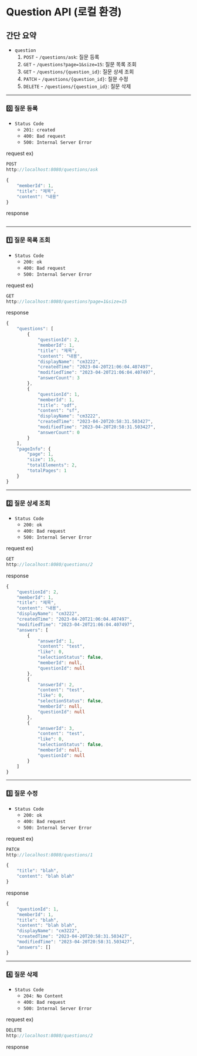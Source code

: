 # Question API (로컬 환경) 

## 간단 요약

+ `question`
    1. `POST` - `/questions/ask`: 질문 등록
    1. `GET` - `/questions?page=1&size=15`: 질문 목록 조회
    1. `GET` - `/questions/{question_id}`: 질문 상세 조회
    1. `PATCH` - `/questions/{question_id}`: 질문 수정
    1. `DELETE` - `/questions/{question_id}`: 질문 삭제

***
### 0️⃣ 질문 등록 
+ `Status Code`
  + `201: created`
  + `400: Bad request`
  + `500: Internal Server Error`

request ex)
```ts
POST
http://localhost:8080/questions/ask

{
    "memberId": 1,
    "title": "제목",
    "content": "내용"
}
```
response

```ts

```
***
### 1️⃣ 질문 목록 조회

+ `Status Code`
    + `200: ok`
    + `400: Bad request`
    + `500: Internal Server Error`

request ex)

```ts
GET
http://localhost:8080/questions?page=1&size=15
```

response

```ts
{
    "questions": [
        {
            "questionId": 2,
            "memberId": 1,
            "title": "제목",
            "content": "내용",
            "displayName": "cm3222",
            "createdTime": "2023-04-20T21:06:04.407497",
            "modifiedTime": "2023-04-20T21:06:04.407497",
            "answerCount": 3
        },
        {
            "questionId": 1,
            "memberId": 1,
            "title": "sdf",
            "content": "sf",
            "displayName": "cm3222",
            "createdTime": "2023-04-20T20:58:31.503427",
            "modifiedTime": "2023-04-20T20:58:31.503427",
            "answerCount": 0
        }
    ],
    "pageInfo": {
        "page": 1,
        "size": 15,
        "totalElements": 2,
        "totalPages": 1
    }
}
```
***
### 2️⃣ 질문 상세 조회

+ `Status Code`
    + `200: ok`
    + `400: Bad request`
    + `500: Internal Server Error`

request ex)

```ts
GET
http://localhost:8080/questions/2
```

response

```ts
{
    "questionId": 2,
    "memberId": 1,
    "title": "제목",
    "content": "내용",
    "displayName": "cm3222",
    "createdTime": "2023-04-20T21:06:04.407497",
    "modifiedTime": "2023-04-20T21:06:04.407497",
    "answers": [
        {
            "answerId": 1,
            "content": "test",
            "like": 0,
            "selectionStatus": false,
            "memberId": null,
            "questionId": null
        },
        {
            "answerId": 2,
            "content": "test",
            "like": 0,
            "selectionStatus": false,
            "memberId": null,
            "questionId": null
        },
        {
            "answerId": 3,
            "content": "test",
            "like": 0,
            "selectionStatus": false,
            "memberId": null,
            "questionId": null
        }
    ]
}
```
***
### 3️⃣ 질문 수정
+ `Status Code`
    + `200: ok`
    + `400: Bad request`
    + `500: Internal Server Error`

request ex)

```ts
PATCH
http://localhost:8080/questions/1

{
    "title": "blah",
    "content": "blah blah"
}
```

response
```ts
{
    "questionId": 1,
    "memberId": 1,
    "title": "blah",
    "content": "blah blah",
    "displayName": "cm3222",
    "createdTime": "2023-04-20T20:58:31.503427",
    "modifiedTime": "2023-04-20T20:58:31.503427",
    "answers": []
}
```
***
### 4️⃣ 질문 삭제 

+ `Status Code`
    + `204: No Content`
    + `400: Bad request`
    + `500: Internal Server Error`

request ex)
```ts
DELETE
http://localhost:8080/questions/2
```

response
```ts
```
